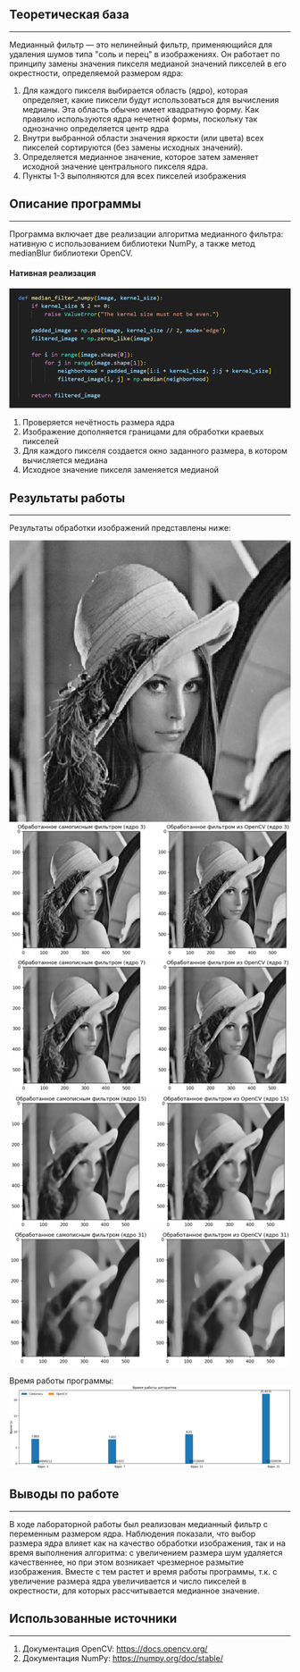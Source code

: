 ## Теоретическая база
***
Медианный фильтр — это нелинейный фильтр, применяющийся для удаления шумов типа "соль и перец" в изображениях. Он работает по принципу замены значения пикселя медианой значений пикселей в его окрестности, определяемой размером ядра: 
1) Для каждого пикселя выбирается область (ядро), которая определяет, какие пиксели будут использоваться для вычисления медианы. Эта область обычно имеет квадратную форму. Как правило используются ядра нечетной формы, поскольку так однозначно определяется центр ядра
2) Внутри выбранной области значения яркости (или цвета) всех пикселей сортируются (без замены исходных значений).
3) Определяется медианное значение, которое затем заменяет исходной значение центрального пикселя ядра.
4) Пункты 1-3 выполняются для всех пикселей изображения

## Описание программы
***
Программа включает две реализации алгоритма медианного фильтра: нативную  с использованием библиотеки NumPy, а также метод medianBlur библиотеки OpenCV. 
#### Нативная реализация
![](algo.png)

1) Проверяется нечётность размера ядра
2) Изображение дополняется границами для обработки краевых пикселей
3) Для каждого пикселя создается окно заданного размера, в котором вычисляется медиана
4) Исходное значение пикселя заменяется медианой

## Результаты работы
***
Результаты обработки изображений представлены ниже:

![](lena.png)
![](kernel3.png)
![](kernel7.png)
![](kernel15.png)
![](kernel31.png)

Время работы программы:
![](time_measurements.png)

## Выводы по работе
***
В ходе лабораторной работы был реализован медианный фильтр с переменным размером ядра. Наблюдения показали, что выбор размера ядра влияет как на качество обработки изображения, так и на время выполнения алгоритма: с увеличением размера шум удаляется качественнее, но при этом возникает чрезмерное размытие изображения. Вместе с тем растет и время работы программы, т.к. с увеличение размера ядра увеличивается и число пикселей в окрестности, для которых рассчитывается медианное значение.

## Использованные источники
***
1) Документация OpenCV: https://docs.opencv.org/
2) Документация NumPy: https://numpy.org/doc/stable/
